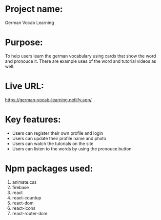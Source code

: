 # Project name:
German Vocab Learning

# Purpose:
To help users learn the german vocabulary using cards that show the word and pronouce it. There are example uses of the word and tutorial videos as well.

# Live URL:
https://german-vocab-learning.netlify.app/

# Key features:
- Users can register their own profile and login
- Users can update their profile name and photo
- Users can watch the tutorials on the site
- Users can listen to the words by using the pronouce button

# Npm packages used:
1. animate.css
2. firebase
3. react
4. react-countup
5. react-dom
6. react-icons
7. react-router-dom
